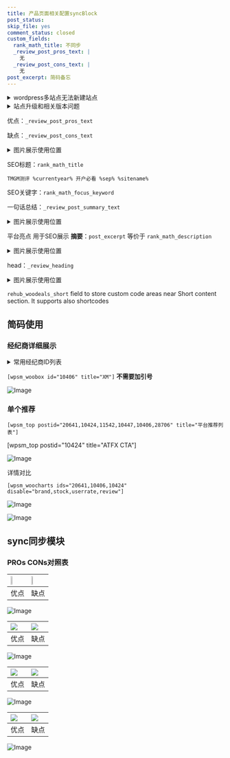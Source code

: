```yaml
---
title: 产品页面相关配置syncBlock
post_status: 
skip_file: yes
comment_status: closed
custom_fields:
  rank_math_title: 不同步
  _review_post_pros_text: |
    无
  _review_post_cons_text: |
    无
post_excerpt: 简码备忘
---
```

<details><summary>wordpress多站点无法新建站点</summary>

<li>和报错需要清理cookies一样的原因</li>
<li>wp-config.php里面<code>define( 'SUBDOMAIN_INSTALL', false );//子域名安装</code></li>
<li>新建子站点是用<code>define( 'SUBDOMAIN_INSTALL', true);//子域名安装</code> 完成以后，改成<code>false</code></li>
</details>

<details><summary>站点升级和相关版本问题</summary>

<p>wordpress：5.9.9
woocommerce：7.5.1
出现问题的地方：主题选项里面>><strong>Product layout >>compact style</strong></p>
<p>如何出现没有用过的字段 导致无法保存。先导出配置 然后进行修改，后面再次恢复即可。</p>
<p>出现部分字段无法显示时，需要返回默认布局后，对产品进行保存就好了。</p>
<p></p>
</details>

优点：`_review_post_pros_text`

缺点：`_review_post_cons_text`

<details><summary>图片展示使用位置</summary>

<img src="https://prod-files-secure.s3.us-west-2.amazonaws.com/39ed1227-6d7d-4570-be36-9ccd4a2c4241/f51d3d83-55d4-4bdf-9604-f37ec77ab556/Untitled.png?X-Amz-Algorithm=AWS4-HMAC-SHA256&X-Amz-Content-Sha256=UNSIGNED-PAYLOAD&X-Amz-Credential=ASIAZI2LB4663OBMBIFT%2F20250703%2Fus-west-2%2Fs3%2Faws4_request&X-Amz-Date=20250703T045518Z&X-Amz-Expires=3600&X-Amz-Security-Token=IQoJb3JpZ2luX2VjEAUaCXVzLXdlc3QtMiJGMEQCIFkn3S9z2y7jA9DT3o%2Fym5U3pmgHRNfKf4S6XDof7dNkAiAayKp1LeK9LfXjuzqPcyyMlmAvYBjkbPBm5b%2BVBBediCqIBAj%2B%2F%2F%2F%2F%2F%2F%2F%2F%2F%2F8BEAAaDDYzNzQyMzE4MzgwNSIM5NZY6EKhpLXnhRA1KtwDNoilLAh0EccgIVJR2XSGebyELJQnXaA5CdsIqN5q9xt9259miiU%2FepHifPyAanSzIsjwdzP9QnrvaesGFYIdOkEw7TsxszK4H4%2Bep4W9QIoenV22VtvftGlbGiEbfeQM5xUiUh5Qxa%2FJyxVSAnwO9I%2F7xZyiludJn1FP7jMbztDpsGf2gfWGMuOyC6u%2FSq%2Bs75IjfXAaYGWXoPK2ysMemhgX4nLewvXGTf6CgWxh1HD6MJnMF%2FCWXVk9lVSuusdpYREZ4RmFWWL2%2BMDrEVkQLPqQYne70a1OtlsJKflAxw3ctV9qxDuaKnlBsBls3vKj3bWWsOmtPsq3zRIFSwrt6So9v1qSgTNJW8yvDIGG9q4U%2B9IGopAnBARrAE0xBEO164t1cHbNdvSP1C1iKSFaRv7aI8TH3PzOI3fnDvpEpCWaX%2F8jAzazZeTyRLzAMW2PS3JRgSh%2BaxILIv8KBsLwf6qZJ7K5aIhqR1hKizOGFqs9h3Fedad%2FxGuiLkmFcSbdGjIhz1bwv%2F7l0KWKZfQMazEpazPCIXY5da7sgUfrU%2F7vhu75A050LZJ3I3u9g4iUewhHtm0BjAoOIT5nbSLr9U2j75CqCTzFPkEZoOcsnrhKFys3oLo8OFgeIssws5SYwwY6pgF19qV6Z8p9yTGtLsW3onBlgt1fxll5yfFWFAkQc9VhHWI8x3JIFPXIm7BfUJXSHILKQO8dc3p32PXG18hk6h0HJyp8miGoNeQqYVo7Xqz1PRQDBeHw5tgiuTKjNJdtAoZ%2FbjpshIt5nG%2FwH3eYQMKhsOZlvlJayextsUjhTrncUmRnMMLuhURLEF5yNHzko4Ln7%2BRi7MskKWeEemilTg5QICl07Ia3&X-Amz-Signature=308a0b7a6045137cceb4c103801caca3aa5c12baa8845ed331dc3d624bd7cad9&X-Amz-SignedHeaders=host&x-amz-checksum-mode=ENABLED&x-id=GetObject" alt="Image">
</details>

SEO标题：`rank_math_title`

`TMGM测评 %currentyear% 开户必看 %sep% %sitename%`

SEO关键字：`rank_math_focus_keyword`

一句话总结：`_review_post_summary_text`

<details><summary>图片展示使用位置</summary>

<img src="https://prod-files-secure.s3.us-west-2.amazonaws.com/39ed1227-6d7d-4570-be36-9ccd4a2c4241/4b96a922-296c-4f4e-8630-d1c870cbce01/Untitled.png?X-Amz-Algorithm=AWS4-HMAC-SHA256&X-Amz-Content-Sha256=UNSIGNED-PAYLOAD&X-Amz-Credential=ASIAZI2LB466ZXBZK23E%2F20250703%2Fus-west-2%2Fs3%2Faws4_request&X-Amz-Date=20250703T045518Z&X-Amz-Expires=3600&X-Amz-Security-Token=IQoJb3JpZ2luX2VjEAUaCXVzLXdlc3QtMiJHMEUCIQD%2BHSovrXCHiS2vI8SPa%2FdYGoaXqIlB8yBnglRGt4CrnQIgZxagz%2BZu6dIqTUpwSN%2FgDRJMKNj2kpg8yjsOvzE3hx0qiAQI%2Fv%2F%2F%2F%2F%2F%2F%2F%2F%2F%2FARAAGgw2Mzc0MjMxODM4MDUiDIO%2Fyu9M63kvUTPKxCrcAwPrFk3uTxiODWTEgq9AHq5JAEquUYNq1nHiE2j95WUrKO6QfiyNT%2BOAQphdbTdz%2FNC%2BwH4VwE5DhzoiaQ6auxqFcDsWeBxKrGHv%2Fy%2Fokb6Ac15NQsR%2FEazkKduK3I3kWmfRwRUozxiPgedjqOMucOJAyzviE0gxXOV9bx%2FJYNif5y%2FK2TIb7eaHwHKtKGG%2FYzsggGUv3aAesq8Ir3P16Uy7DQa5zKUu2zuDsC83FWyXZXPHhwxf8PWPylH8NNSD74%2B5Gonwuemr1naPc8tg8CoRLt5fgwE66ol81Kz1ZuWkLMBy25HvFsalxjF4kYnOD7%2B1IL2zJ%2BB1yGGIdHjrKMPY2zY5FbCfLM7hetzU43dHGh2Ul3%2BMQHk2Dkmqs1i3GlU3C3v2Cg6P2OKpa%2FmlHUMXbU8TyOJE4uVih6C7iNmRO%2BynqXaP30NpjP6l3UImWZkIz5ralifRJJyYzeOh5YK2eji3Ki%2FGeDG1PIuJS8aOEGkFy9MwIWPpGneLV%2BeRmdLIOi0aoyzfLxaQotQcn8A40dHZKDLz9ynFJjwNhwO67m694MxjUVFt5vdq8rwqO06kIZPoeJUUNVqnRpzme4gNZx%2FC1e%2Be%2FAg9YEKpFbbwUvciDwtIPpSb4UsOMNeUmMMGOqUBA13KNDz4aTuDVKHCzpS9jaUA8ksUYXRcM7zVjhl5DNr3%2B%2Fj3PtRNE4xEdpq4IOLmYy6yNSjzWy8bdBz3E%2FzhkTTfwejwUicmNveyl2J9jB3SpM6Yt1QAOQt3BXd4vZYSIxX4Zo90%2Ferkzi73D6LhitkNWRcK0S2Ev1nqk%2FwG9hN3JkC6kmzqlAb%2FjDeyOg1mCMe7XRwOecG%2FoYTzod3awvy1KDwP&X-Amz-Signature=472d2a048b76a3107db211e0bcaf1edb3d72d5243fd784a44a3b15ecdf838910&X-Amz-SignedHeaders=host&x-amz-checksum-mode=ENABLED&x-id=GetObject" alt="Image">
</details>

平台亮点 用于SEO展示 **摘要**：`post_excerpt`  等价于 `rank_math_description`

<details><summary>图片展示使用位置</summary>

<img src="https://prod-files-secure.s3.us-west-2.amazonaws.com/39ed1227-6d7d-4570-be36-9ccd4a2c4241/1ee11f63-b60a-4dfe-a7a7-d58ff23b5d88/Untitled.png?X-Amz-Algorithm=AWS4-HMAC-SHA256&X-Amz-Content-Sha256=UNSIGNED-PAYLOAD&X-Amz-Credential=ASIAZI2LB466XQB335M2%2F20250703%2Fus-west-2%2Fs3%2Faws4_request&X-Amz-Date=20250703T045519Z&X-Amz-Expires=3600&X-Amz-Security-Token=IQoJb3JpZ2luX2VjEAUaCXVzLXdlc3QtMiJHMEUCID96tUFmHLIbnvIu5dq8Sl48EKH%2FQRvBflT1X3DAtQLpAiEA5cJH3LmOoGNkdqCj193W35D%2F9UdujokWx0xi4h1p41gqiAQI%2Fv%2F%2F%2F%2F%2F%2F%2F%2F%2F%2FARAAGgw2Mzc0MjMxODM4MDUiDN%2BfyX4yZDhzIgHQnCrcA4dBQ4QOFb%2BSgnyKfHv7d4XWk%2FgxCnrOrFjoxkdX6K0s6PtERRN9lHGU2pA4p9Nex82jZ0A5PDDPP%2BOvQ0mYOTtBA3%2FxffS%2FJ%2BuDN7Fceknst3y6aivhg2OiOXdFIY76UUv7ufb9Bh47qGTpZwIlcvtuDfuNGaGX%2BhaiVw4nHPEq4Or5pUpsvehQfgo5qzn4oAz%2BL11nCE4NPzdDkgpPjp4yS92Ff8RGuDtnWKER%2B0QJgjtwhJSimTQJLcvzF%2FJwy9WvYlNFBMv5nS84bsdWwFaCN5xrDGSmy6PNFQBBbigVQIslAxWh7tGy6b0GmBH3rSYTxYrdLTWS4agkbPEJEHJ4WAjUuyzKyuQpkSC0dP7xZueDFA1fU9NIwvba1RM2kJJQDqX55VkSNF1ll5GBTR20UHHHQTdhylU9hCG12dyeI%2BSYd%2BQOBVAy7hiKCTGFgMZya7sr0ulJyEZgj%2FmwRa4XP3f9dakIxu3%2F7yOfEH37cSS3SwuOQrMwfWxo2RkxdZ4X%2F7%2BU2O21QP8EqV3h9panhxbijzDJ9VsDMWa0W7VD%2F8banmPmbqFrv%2FktZ72h4F9sJgN1GZzxF%2Ft58PZsQtxpdWfNhw%2Bkhu3%2BAhJb7W7fXsjW6oCRU%2BbX7GYYMK6UmMMGOqUB6JLBWneY%2Be7VtrhzSS9Jsc2q2RDfaFTh5ADwZJFSspn8t8SzU40bStTPfDvhdCu04DaWj3caZ4UQg75feMh7ck%2FgLaiTUMz5MC%2FK95Yk8cjD%2FiVGU%2Bji0PMvAgXB61GmyZUie2M6pVmIfN%2FYcrT2RXeKmLTYwJutpWcqX8Wgd%2FmMA578y4rBcb0ecmqbzkXTBty974I4ljkF7RFzLekSoi2yHAUI&X-Amz-Signature=27daccf01e4a5c0fa7fa5e0cf2425a788f31c491dab5d94b522ae7fc9a102824&X-Amz-SignedHeaders=host&x-amz-checksum-mode=ENABLED&x-id=GetObject" alt="Image">
<img src="https://prod-files-secure.s3.us-west-2.amazonaws.com/39ed1227-6d7d-4570-be36-9ccd4a2c4241/ad4118b5-78d8-4fbe-801e-3b29b5d99c01/Untitled.png?X-Amz-Algorithm=AWS4-HMAC-SHA256&X-Amz-Content-Sha256=UNSIGNED-PAYLOAD&X-Amz-Credential=ASIAZI2LB466XQB335M2%2F20250703%2Fus-west-2%2Fs3%2Faws4_request&X-Amz-Date=20250703T045519Z&X-Amz-Expires=3600&X-Amz-Security-Token=IQoJb3JpZ2luX2VjEAUaCXVzLXdlc3QtMiJHMEUCID96tUFmHLIbnvIu5dq8Sl48EKH%2FQRvBflT1X3DAtQLpAiEA5cJH3LmOoGNkdqCj193W35D%2F9UdujokWx0xi4h1p41gqiAQI%2Fv%2F%2F%2F%2F%2F%2F%2F%2F%2F%2FARAAGgw2Mzc0MjMxODM4MDUiDN%2BfyX4yZDhzIgHQnCrcA4dBQ4QOFb%2BSgnyKfHv7d4XWk%2FgxCnrOrFjoxkdX6K0s6PtERRN9lHGU2pA4p9Nex82jZ0A5PDDPP%2BOvQ0mYOTtBA3%2FxffS%2FJ%2BuDN7Fceknst3y6aivhg2OiOXdFIY76UUv7ufb9Bh47qGTpZwIlcvtuDfuNGaGX%2BhaiVw4nHPEq4Or5pUpsvehQfgo5qzn4oAz%2BL11nCE4NPzdDkgpPjp4yS92Ff8RGuDtnWKER%2B0QJgjtwhJSimTQJLcvzF%2FJwy9WvYlNFBMv5nS84bsdWwFaCN5xrDGSmy6PNFQBBbigVQIslAxWh7tGy6b0GmBH3rSYTxYrdLTWS4agkbPEJEHJ4WAjUuyzKyuQpkSC0dP7xZueDFA1fU9NIwvba1RM2kJJQDqX55VkSNF1ll5GBTR20UHHHQTdhylU9hCG12dyeI%2BSYd%2BQOBVAy7hiKCTGFgMZya7sr0ulJyEZgj%2FmwRa4XP3f9dakIxu3%2F7yOfEH37cSS3SwuOQrMwfWxo2RkxdZ4X%2F7%2BU2O21QP8EqV3h9panhxbijzDJ9VsDMWa0W7VD%2F8banmPmbqFrv%2FktZ72h4F9sJgN1GZzxF%2Ft58PZsQtxpdWfNhw%2Bkhu3%2BAhJb7W7fXsjW6oCRU%2BbX7GYYMK6UmMMGOqUB6JLBWneY%2Be7VtrhzSS9Jsc2q2RDfaFTh5ADwZJFSspn8t8SzU40bStTPfDvhdCu04DaWj3caZ4UQg75feMh7ck%2FgLaiTUMz5MC%2FK95Yk8cjD%2FiVGU%2Bji0PMvAgXB61GmyZUie2M6pVmIfN%2FYcrT2RXeKmLTYwJutpWcqX8Wgd%2FmMA578y4rBcb0ecmqbzkXTBty974I4ljkF7RFzLekSoi2yHAUI&X-Amz-Signature=f169a4fe5e86b1aca659a050e2650cd7becadb816eb5074ae94b6fa1ebb6ff9f&X-Amz-SignedHeaders=host&x-amz-checksum-mode=ENABLED&x-id=GetObject" alt="Image">
<img src="https://prod-files-secure.s3.us-west-2.amazonaws.com/39ed1227-6d7d-4570-be36-9ccd4a2c4241/a38cf7c9-a79c-4b64-9e94-13589fe0758b/Untitled.png?X-Amz-Algorithm=AWS4-HMAC-SHA256&X-Amz-Content-Sha256=UNSIGNED-PAYLOAD&X-Amz-Credential=ASIAZI2LB466XQB335M2%2F20250703%2Fus-west-2%2Fs3%2Faws4_request&X-Amz-Date=20250703T045519Z&X-Amz-Expires=3600&X-Amz-Security-Token=IQoJb3JpZ2luX2VjEAUaCXVzLXdlc3QtMiJHMEUCID96tUFmHLIbnvIu5dq8Sl48EKH%2FQRvBflT1X3DAtQLpAiEA5cJH3LmOoGNkdqCj193W35D%2F9UdujokWx0xi4h1p41gqiAQI%2Fv%2F%2F%2F%2F%2F%2F%2F%2F%2F%2FARAAGgw2Mzc0MjMxODM4MDUiDN%2BfyX4yZDhzIgHQnCrcA4dBQ4QOFb%2BSgnyKfHv7d4XWk%2FgxCnrOrFjoxkdX6K0s6PtERRN9lHGU2pA4p9Nex82jZ0A5PDDPP%2BOvQ0mYOTtBA3%2FxffS%2FJ%2BuDN7Fceknst3y6aivhg2OiOXdFIY76UUv7ufb9Bh47qGTpZwIlcvtuDfuNGaGX%2BhaiVw4nHPEq4Or5pUpsvehQfgo5qzn4oAz%2BL11nCE4NPzdDkgpPjp4yS92Ff8RGuDtnWKER%2B0QJgjtwhJSimTQJLcvzF%2FJwy9WvYlNFBMv5nS84bsdWwFaCN5xrDGSmy6PNFQBBbigVQIslAxWh7tGy6b0GmBH3rSYTxYrdLTWS4agkbPEJEHJ4WAjUuyzKyuQpkSC0dP7xZueDFA1fU9NIwvba1RM2kJJQDqX55VkSNF1ll5GBTR20UHHHQTdhylU9hCG12dyeI%2BSYd%2BQOBVAy7hiKCTGFgMZya7sr0ulJyEZgj%2FmwRa4XP3f9dakIxu3%2F7yOfEH37cSS3SwuOQrMwfWxo2RkxdZ4X%2F7%2BU2O21QP8EqV3h9panhxbijzDJ9VsDMWa0W7VD%2F8banmPmbqFrv%2FktZ72h4F9sJgN1GZzxF%2Ft58PZsQtxpdWfNhw%2Bkhu3%2BAhJb7W7fXsjW6oCRU%2BbX7GYYMK6UmMMGOqUB6JLBWneY%2Be7VtrhzSS9Jsc2q2RDfaFTh5ADwZJFSspn8t8SzU40bStTPfDvhdCu04DaWj3caZ4UQg75feMh7ck%2FgLaiTUMz5MC%2FK95Yk8cjD%2FiVGU%2Bji0PMvAgXB61GmyZUie2M6pVmIfN%2FYcrT2RXeKmLTYwJutpWcqX8Wgd%2FmMA578y4rBcb0ecmqbzkXTBty974I4ljkF7RFzLekSoi2yHAUI&X-Amz-Signature=670bcbd1a31a26d07c2c639d97676fc02433aeb2227fb7245febca612f7ed0e3&X-Amz-SignedHeaders=host&x-amz-checksum-mode=ENABLED&x-id=GetObject" alt="Image">
<img src="https://prod-files-secure.s3.us-west-2.amazonaws.com/39ed1227-6d7d-4570-be36-9ccd4a2c4241/7da6fc1e-d2ac-42ae-8c75-cb5749aa18f6/Untitled.png?X-Amz-Algorithm=AWS4-HMAC-SHA256&X-Amz-Content-Sha256=UNSIGNED-PAYLOAD&X-Amz-Credential=ASIAZI2LB466XQB335M2%2F20250703%2Fus-west-2%2Fs3%2Faws4_request&X-Amz-Date=20250703T045519Z&X-Amz-Expires=3600&X-Amz-Security-Token=IQoJb3JpZ2luX2VjEAUaCXVzLXdlc3QtMiJHMEUCID96tUFmHLIbnvIu5dq8Sl48EKH%2FQRvBflT1X3DAtQLpAiEA5cJH3LmOoGNkdqCj193W35D%2F9UdujokWx0xi4h1p41gqiAQI%2Fv%2F%2F%2F%2F%2F%2F%2F%2F%2F%2FARAAGgw2Mzc0MjMxODM4MDUiDN%2BfyX4yZDhzIgHQnCrcA4dBQ4QOFb%2BSgnyKfHv7d4XWk%2FgxCnrOrFjoxkdX6K0s6PtERRN9lHGU2pA4p9Nex82jZ0A5PDDPP%2BOvQ0mYOTtBA3%2FxffS%2FJ%2BuDN7Fceknst3y6aivhg2OiOXdFIY76UUv7ufb9Bh47qGTpZwIlcvtuDfuNGaGX%2BhaiVw4nHPEq4Or5pUpsvehQfgo5qzn4oAz%2BL11nCE4NPzdDkgpPjp4yS92Ff8RGuDtnWKER%2B0QJgjtwhJSimTQJLcvzF%2FJwy9WvYlNFBMv5nS84bsdWwFaCN5xrDGSmy6PNFQBBbigVQIslAxWh7tGy6b0GmBH3rSYTxYrdLTWS4agkbPEJEHJ4WAjUuyzKyuQpkSC0dP7xZueDFA1fU9NIwvba1RM2kJJQDqX55VkSNF1ll5GBTR20UHHHQTdhylU9hCG12dyeI%2BSYd%2BQOBVAy7hiKCTGFgMZya7sr0ulJyEZgj%2FmwRa4XP3f9dakIxu3%2F7yOfEH37cSS3SwuOQrMwfWxo2RkxdZ4X%2F7%2BU2O21QP8EqV3h9panhxbijzDJ9VsDMWa0W7VD%2F8banmPmbqFrv%2FktZ72h4F9sJgN1GZzxF%2Ft58PZsQtxpdWfNhw%2Bkhu3%2BAhJb7W7fXsjW6oCRU%2BbX7GYYMK6UmMMGOqUB6JLBWneY%2Be7VtrhzSS9Jsc2q2RDfaFTh5ADwZJFSspn8t8SzU40bStTPfDvhdCu04DaWj3caZ4UQg75feMh7ck%2FgLaiTUMz5MC%2FK95Yk8cjD%2FiVGU%2Bji0PMvAgXB61GmyZUie2M6pVmIfN%2FYcrT2RXeKmLTYwJutpWcqX8Wgd%2FmMA578y4rBcb0ecmqbzkXTBty974I4ljkF7RFzLekSoi2yHAUI&X-Amz-Signature=9bccd2ce720f230521d867963220ad00e200041f9ea01673f41b6b6268e84d96&X-Amz-SignedHeaders=host&x-amz-checksum-mode=ENABLED&x-id=GetObject" alt="Image">
<img src="https://prod-files-secure.s3.us-west-2.amazonaws.com/39ed1227-6d7d-4570-be36-9ccd4a2c4241/7e97f40a-eaee-47f5-b2f9-475f96808fa7/Untitled.png?X-Amz-Algorithm=AWS4-HMAC-SHA256&X-Amz-Content-Sha256=UNSIGNED-PAYLOAD&X-Amz-Credential=ASIAZI2LB466XQB335M2%2F20250703%2Fus-west-2%2Fs3%2Faws4_request&X-Amz-Date=20250703T045519Z&X-Amz-Expires=3600&X-Amz-Security-Token=IQoJb3JpZ2luX2VjEAUaCXVzLXdlc3QtMiJHMEUCID96tUFmHLIbnvIu5dq8Sl48EKH%2FQRvBflT1X3DAtQLpAiEA5cJH3LmOoGNkdqCj193W35D%2F9UdujokWx0xi4h1p41gqiAQI%2Fv%2F%2F%2F%2F%2F%2F%2F%2F%2F%2FARAAGgw2Mzc0MjMxODM4MDUiDN%2BfyX4yZDhzIgHQnCrcA4dBQ4QOFb%2BSgnyKfHv7d4XWk%2FgxCnrOrFjoxkdX6K0s6PtERRN9lHGU2pA4p9Nex82jZ0A5PDDPP%2BOvQ0mYOTtBA3%2FxffS%2FJ%2BuDN7Fceknst3y6aivhg2OiOXdFIY76UUv7ufb9Bh47qGTpZwIlcvtuDfuNGaGX%2BhaiVw4nHPEq4Or5pUpsvehQfgo5qzn4oAz%2BL11nCE4NPzdDkgpPjp4yS92Ff8RGuDtnWKER%2B0QJgjtwhJSimTQJLcvzF%2FJwy9WvYlNFBMv5nS84bsdWwFaCN5xrDGSmy6PNFQBBbigVQIslAxWh7tGy6b0GmBH3rSYTxYrdLTWS4agkbPEJEHJ4WAjUuyzKyuQpkSC0dP7xZueDFA1fU9NIwvba1RM2kJJQDqX55VkSNF1ll5GBTR20UHHHQTdhylU9hCG12dyeI%2BSYd%2BQOBVAy7hiKCTGFgMZya7sr0ulJyEZgj%2FmwRa4XP3f9dakIxu3%2F7yOfEH37cSS3SwuOQrMwfWxo2RkxdZ4X%2F7%2BU2O21QP8EqV3h9panhxbijzDJ9VsDMWa0W7VD%2F8banmPmbqFrv%2FktZ72h4F9sJgN1GZzxF%2Ft58PZsQtxpdWfNhw%2Bkhu3%2BAhJb7W7fXsjW6oCRU%2BbX7GYYMK6UmMMGOqUB6JLBWneY%2Be7VtrhzSS9Jsc2q2RDfaFTh5ADwZJFSspn8t8SzU40bStTPfDvhdCu04DaWj3caZ4UQg75feMh7ck%2FgLaiTUMz5MC%2FK95Yk8cjD%2FiVGU%2Bji0PMvAgXB61GmyZUie2M6pVmIfN%2FYcrT2RXeKmLTYwJutpWcqX8Wgd%2FmMA578y4rBcb0ecmqbzkXTBty974I4ljkF7RFzLekSoi2yHAUI&X-Amz-Signature=7e36b11e05255a1f28077a3eadd04ed95f4e409337f925e964987f67d86592f9&X-Amz-SignedHeaders=host&x-amz-checksum-mode=ENABLED&x-id=GetObject" alt="Image">
</details>

head：`_review_heading`

<details><summary>图片展示使用位置</summary>

<img src="https://prod-files-secure.s3.us-west-2.amazonaws.com/39ed1227-6d7d-4570-be36-9ccd4a2c4241/3a4650ad-9887-415c-889a-edd51fa54f27/Untitled.png?X-Amz-Algorithm=AWS4-HMAC-SHA256&X-Amz-Content-Sha256=UNSIGNED-PAYLOAD&X-Amz-Credential=ASIAZI2LB466TFL6LB7Q%2F20250703%2Fus-west-2%2Fs3%2Faws4_request&X-Amz-Date=20250703T045519Z&X-Amz-Expires=3600&X-Amz-Security-Token=IQoJb3JpZ2luX2VjEAUaCXVzLXdlc3QtMiJHMEUCIF0pgCZFs%2Fuj57Ox5mpxtqKwauYduQch4kMqpwip7%2FObAiEAwZaBHcpsft1hcvSmjExf3QycBXk1okqjJU%2B5lerTmQQqiAQI%2Fv%2F%2F%2F%2F%2F%2F%2F%2F%2F%2FARAAGgw2Mzc0MjMxODM4MDUiDFM5Rcn9FX9%2FyNGxgSrcA8IpK1yoOxn8GtyDKKRFhD78YrG%2BK9IVZjPKbWRvkeNZ73jhryA2kG2A8hdXYgNlJ9s1gTgT4qrOd4bFQGo6BhrRqkqq80ba2ArpB3%2BmGSQDfStw0Q3on%2FJnlfA8XAvg%2BQm63dRSE0IjSp7AgykPdYBS%2FyRE1Wv0H4WFh7xAao%2BxWeN8RESt2ygOS2ERoa2Wzdc%2Bg8NJb9qvGRzWpKaZQR8kU0ZpETGNtWgpW103Lu61CvYp7m1Nr5MWsJv9a7k5yqD0UVlSMRbM0oWpQocE7%2F8cQl7CtNEEq98slRcwtzqOA%2BI4vzLxSgVqdk8LZ%2BDJzDVuHh6vos3eJouhEYUpZJqhWt8x6BkBTJG9yuEo9uytkoxiMcv%2FiWctyKXYt1ALMjvA3y9SQqDhdjfFtnUCyAw9YPjqKvEHfRDbog3WS5boa1Eg1IMgt2cudzfLBeWuWQknN4AlMISlZ7oO0xHNlECg01gO53SOYzmNoxCooOQahMUYUzVQF6aQs4t%2BSHYTlsoH4g5%2FmDqWiH%2FbFvhJDgnkbzFoPZrj29kRScq%2B359s%2F0S2roT2QgAW8Yku1OVu0ii5Xn1MMj7yFFHXdfr%2FnVKmPElWrq2jyVrZD4r6MlLKhrg1XK7DuEjQ76F%2FMNWUmMMGOqUB92%2FY4LsYZf598R43dF86xZC4CPuxirdL%2FKTKawDxEE3ZUJgYPXzW4T2Cq7BZtv8mBeJ33TebHWfxTWg6CdoFcTRqi3QoCAPVxDpN2YV5YCAm0zSK6mVLFi6zgnbkxqwRLR4xWB0HjipPo9aZ6nHhvs3hiRPgGx727G67w5gLUsZQh5%2Fb03U5cEjOACq1tWm8b%2Fo3KezuuxlFKNzCGwmpf474aB7J&X-Amz-Signature=25c01d9cc8f899680483bc713dd78bd69484ac97f4fc3c227ae1001fbbea70d1&X-Amz-SignedHeaders=host&x-amz-checksum-mode=ENABLED&x-id=GetObject" alt="Image">
</details>

`rehub_woodeals_short`	field to store custom code areas near Short content section. It supports also shortcodes



## 简码使用

### 经纪商详细展示

<details><summary>常用经纪商ID列表</summary>

<pre><code class="php">嘉盛 ===> 20641  [wpsm_woobox id="20641" title="嘉盛"]
易信easymarkets ===> 11542  [wpsm_woobox id="11542" title="易信easymarkets"]
ATFX外汇 ===> 10424  [wpsm_woobox id="10424" title="ATFX"]
XM ===> 10406  [wpsm_woobox id="10406" title="XM"]
TMGM ===> 29622  [wpsm_woobox id="29622" title="TMGM"]
HYCM ===> 10447  [wpsm_woobox id="10447" title="HYCM"]
fpmarkets澳福外汇 ===> 20639  [wpsm_woobox id="20639" title="fpmarkets澳福外汇"]</code></pre>
</details>

`[wpsm_woobox id="10406" title="XM"]` **不需要加引号**

![Image](https://prod-files-secure.s3.us-west-2.amazonaws.com/39ed1227-6d7d-4570-be36-9ccd4a2c4241/4f898f9d-0fa7-4e43-acd3-ac6bc7be575a/Untitled.png?X-Amz-Algorithm=AWS4-HMAC-SHA256&X-Amz-Content-Sha256=UNSIGNED-PAYLOAD&X-Amz-Credential=ASIAZI2LB466QWRYVGIU%2F20250703%2Fus-west-2%2Fs3%2Faws4_request&X-Amz-Date=20250703T045517Z&X-Amz-Expires=3600&X-Amz-Security-Token=IQoJb3JpZ2luX2VjEAUaCXVzLXdlc3QtMiJGMEQCIDX%2FbNEvk2HANuHk%2BMUAAMEYyBbzjheTG0NNdiqsXyHDAiAXFszgj6eWNn7RrDNkFD%2BDD2Jxtve5t4xdrGEQGCSg3SqIBAj%2B%2F%2F%2F%2F%2F%2F%2F%2F%2F%2F8BEAAaDDYzNzQyMzE4MzgwNSIMTlhK%2F4y1LxVTt9p5KtwDcyjUlJFrScKqPr5jaf6DhG7nMqCsw0hl3WPkWgzDSORPmUoFW%2FSxB2Wq2l97ZlKLYIkFv6EcNe1IKKgtsUlhsx4V5iCpN0t%2BFfSvkgL8hxjkQV7CFC4KNR7lYCgBOIpzKPouEIRasdjHarCP%2FzfnlrkTVniN4CBpn0fJZOo5%2B%2BDMdGtraao584PbY5aDR%2Ff0H7fwpHHiCmY77NuI9bgpwAJxnqTnDDxN7l3XtrV6QIhqIaceFymzcgeWvGPrCDQCOMcdZkjzOamujcN5egRxqZbSfvsZTbDnIRpHbUaKIcUXJGoqfPdBwo4IDEcyw17jmV66NrsiZLrXZ1BYYc0qXyYbr4PnIlXBYfQf1c9ZUjlawiekqVHUZCNVofmIAtpIfZdZskUxp8HQive5xsT3JN%2Fs2WYD9LWSsrlT7Y7pqW%2BDUhSXkSfb2z6kjY7TGGGUWKAXbzLiw85IbAZZJupqCEBSBg%2Bwax2SvagSNW7eYgvnw8kmrttFYR1dqLG%2Byz2UxiuNit%2B%2BiHpew8gdhXPPxN1yUc%2BP08R0ZQeIT0FFtgzzIMKX8vBLrIU%2Bd2xP%2BGp91l4PQ%2BAcO0rBPa8hBNN1p00gpcQVmckbfAxBDH91CoFhC7I2yt62N6EFYz0w1JSYwwY6pgEyGPJsrP1XUOBqx%2Bigm1Pl2Hq4vK3vHkmV%2Fs3uQ3jC%2B8xbfw5s%2BV34flKtV%2BhXxVlcmZ4OcaORqzczk3EaglXspeClUpXgEOqHzU1zO%2FbymUs13JIVtd50LTFhy0AIAfII5t6Adu9UcavJ4aOIYMcR5TCz3tU4TnOPzJvGZZQx6iIe3gcaA7c5iNxgxg81HriquBte3JgbNUfcZPzoAkK%2FYUD7RpsD&X-Amz-Signature=e053ffbf5f3d89c7e19dcd04900984ee46bd28060c51d2f565c4bc42861d88da&X-Amz-SignedHeaders=host&x-amz-checksum-mode=ENABLED&x-id=GetObject)

### 单个推荐
`[wpsm_top postid="20641,10424,11542,10447,10406,28706" title="平台推荐列表"]`

[wpsm_top postid="10424" title="ATFX CTA"]

![Image](https://prod-files-secure.s3.us-west-2.amazonaws.com/39ed1227-6d7d-4570-be36-9ccd4a2c4241/5ac620dc-51a8-48b6-b55d-91f47299193c/Untitled.png?X-Amz-Algorithm=AWS4-HMAC-SHA256&X-Amz-Content-Sha256=UNSIGNED-PAYLOAD&X-Amz-Credential=ASIAZI2LB466QWRYVGIU%2F20250703%2Fus-west-2%2Fs3%2Faws4_request&X-Amz-Date=20250703T045517Z&X-Amz-Expires=3600&X-Amz-Security-Token=IQoJb3JpZ2luX2VjEAUaCXVzLXdlc3QtMiJGMEQCIDX%2FbNEvk2HANuHk%2BMUAAMEYyBbzjheTG0NNdiqsXyHDAiAXFszgj6eWNn7RrDNkFD%2BDD2Jxtve5t4xdrGEQGCSg3SqIBAj%2B%2F%2F%2F%2F%2F%2F%2F%2F%2F%2F8BEAAaDDYzNzQyMzE4MzgwNSIMTlhK%2F4y1LxVTt9p5KtwDcyjUlJFrScKqPr5jaf6DhG7nMqCsw0hl3WPkWgzDSORPmUoFW%2FSxB2Wq2l97ZlKLYIkFv6EcNe1IKKgtsUlhsx4V5iCpN0t%2BFfSvkgL8hxjkQV7CFC4KNR7lYCgBOIpzKPouEIRasdjHarCP%2FzfnlrkTVniN4CBpn0fJZOo5%2B%2BDMdGtraao584PbY5aDR%2Ff0H7fwpHHiCmY77NuI9bgpwAJxnqTnDDxN7l3XtrV6QIhqIaceFymzcgeWvGPrCDQCOMcdZkjzOamujcN5egRxqZbSfvsZTbDnIRpHbUaKIcUXJGoqfPdBwo4IDEcyw17jmV66NrsiZLrXZ1BYYc0qXyYbr4PnIlXBYfQf1c9ZUjlawiekqVHUZCNVofmIAtpIfZdZskUxp8HQive5xsT3JN%2Fs2WYD9LWSsrlT7Y7pqW%2BDUhSXkSfb2z6kjY7TGGGUWKAXbzLiw85IbAZZJupqCEBSBg%2Bwax2SvagSNW7eYgvnw8kmrttFYR1dqLG%2Byz2UxiuNit%2B%2BiHpew8gdhXPPxN1yUc%2BP08R0ZQeIT0FFtgzzIMKX8vBLrIU%2Bd2xP%2BGp91l4PQ%2BAcO0rBPa8hBNN1p00gpcQVmckbfAxBDH91CoFhC7I2yt62N6EFYz0w1JSYwwY6pgEyGPJsrP1XUOBqx%2Bigm1Pl2Hq4vK3vHkmV%2Fs3uQ3jC%2B8xbfw5s%2BV34flKtV%2BhXxVlcmZ4OcaORqzczk3EaglXspeClUpXgEOqHzU1zO%2FbymUs13JIVtd50LTFhy0AIAfII5t6Adu9UcavJ4aOIYMcR5TCz3tU4TnOPzJvGZZQx6iIe3gcaA7c5iNxgxg81HriquBte3JgbNUfcZPzoAkK%2FYUD7RpsD&X-Amz-Signature=3a4d9eb8e80037a674f81c2d222d1c5d63bf2c8431d9689bd4d9f87e7f895c11&X-Amz-SignedHeaders=host&x-amz-checksum-mode=ENABLED&x-id=GetObject)

详情对比

`[wpsm_woocharts ids="20641,10406,10424" disable="brand,stock,userrate,review"]`

![Image](https://prod-files-secure.s3.us-west-2.amazonaws.com/39ed1227-6d7d-4570-be36-9ccd4a2c4241/bf3ba45f-b9f3-4295-8aef-b4a495fd25f4/Untitled.png?X-Amz-Algorithm=AWS4-HMAC-SHA256&X-Amz-Content-Sha256=UNSIGNED-PAYLOAD&X-Amz-Credential=ASIAZI2LB466QWRYVGIU%2F20250703%2Fus-west-2%2Fs3%2Faws4_request&X-Amz-Date=20250703T045517Z&X-Amz-Expires=3600&X-Amz-Security-Token=IQoJb3JpZ2luX2VjEAUaCXVzLXdlc3QtMiJGMEQCIDX%2FbNEvk2HANuHk%2BMUAAMEYyBbzjheTG0NNdiqsXyHDAiAXFszgj6eWNn7RrDNkFD%2BDD2Jxtve5t4xdrGEQGCSg3SqIBAj%2B%2F%2F%2F%2F%2F%2F%2F%2F%2F%2F8BEAAaDDYzNzQyMzE4MzgwNSIMTlhK%2F4y1LxVTt9p5KtwDcyjUlJFrScKqPr5jaf6DhG7nMqCsw0hl3WPkWgzDSORPmUoFW%2FSxB2Wq2l97ZlKLYIkFv6EcNe1IKKgtsUlhsx4V5iCpN0t%2BFfSvkgL8hxjkQV7CFC4KNR7lYCgBOIpzKPouEIRasdjHarCP%2FzfnlrkTVniN4CBpn0fJZOo5%2B%2BDMdGtraao584PbY5aDR%2Ff0H7fwpHHiCmY77NuI9bgpwAJxnqTnDDxN7l3XtrV6QIhqIaceFymzcgeWvGPrCDQCOMcdZkjzOamujcN5egRxqZbSfvsZTbDnIRpHbUaKIcUXJGoqfPdBwo4IDEcyw17jmV66NrsiZLrXZ1BYYc0qXyYbr4PnIlXBYfQf1c9ZUjlawiekqVHUZCNVofmIAtpIfZdZskUxp8HQive5xsT3JN%2Fs2WYD9LWSsrlT7Y7pqW%2BDUhSXkSfb2z6kjY7TGGGUWKAXbzLiw85IbAZZJupqCEBSBg%2Bwax2SvagSNW7eYgvnw8kmrttFYR1dqLG%2Byz2UxiuNit%2B%2BiHpew8gdhXPPxN1yUc%2BP08R0ZQeIT0FFtgzzIMKX8vBLrIU%2Bd2xP%2BGp91l4PQ%2BAcO0rBPa8hBNN1p00gpcQVmckbfAxBDH91CoFhC7I2yt62N6EFYz0w1JSYwwY6pgEyGPJsrP1XUOBqx%2Bigm1Pl2Hq4vK3vHkmV%2Fs3uQ3jC%2B8xbfw5s%2BV34flKtV%2BhXxVlcmZ4OcaORqzczk3EaglXspeClUpXgEOqHzU1zO%2FbymUs13JIVtd50LTFhy0AIAfII5t6Adu9UcavJ4aOIYMcR5TCz3tU4TnOPzJvGZZQx6iIe3gcaA7c5iNxgxg81HriquBte3JgbNUfcZPzoAkK%2FYUD7RpsD&X-Amz-Signature=e0e99826f1fe02b75612ffbcc2d3a0150c55b9e9306bd4b0a8993f034f97c08c&X-Amz-SignedHeaders=host&x-amz-checksum-mode=ENABLED&x-id=GetObject)

![Image](https://prod-files-secure.s3.us-west-2.amazonaws.com/39ed1227-6d7d-4570-be36-9ccd4a2c4241/30bc56ef-f383-4b48-9768-2ebc9e436ec0/Untitled.png?X-Amz-Algorithm=AWS4-HMAC-SHA256&X-Amz-Content-Sha256=UNSIGNED-PAYLOAD&X-Amz-Credential=ASIAZI2LB466QWRYVGIU%2F20250703%2Fus-west-2%2Fs3%2Faws4_request&X-Amz-Date=20250703T045517Z&X-Amz-Expires=3600&X-Amz-Security-Token=IQoJb3JpZ2luX2VjEAUaCXVzLXdlc3QtMiJGMEQCIDX%2FbNEvk2HANuHk%2BMUAAMEYyBbzjheTG0NNdiqsXyHDAiAXFszgj6eWNn7RrDNkFD%2BDD2Jxtve5t4xdrGEQGCSg3SqIBAj%2B%2F%2F%2F%2F%2F%2F%2F%2F%2F%2F8BEAAaDDYzNzQyMzE4MzgwNSIMTlhK%2F4y1LxVTt9p5KtwDcyjUlJFrScKqPr5jaf6DhG7nMqCsw0hl3WPkWgzDSORPmUoFW%2FSxB2Wq2l97ZlKLYIkFv6EcNe1IKKgtsUlhsx4V5iCpN0t%2BFfSvkgL8hxjkQV7CFC4KNR7lYCgBOIpzKPouEIRasdjHarCP%2FzfnlrkTVniN4CBpn0fJZOo5%2B%2BDMdGtraao584PbY5aDR%2Ff0H7fwpHHiCmY77NuI9bgpwAJxnqTnDDxN7l3XtrV6QIhqIaceFymzcgeWvGPrCDQCOMcdZkjzOamujcN5egRxqZbSfvsZTbDnIRpHbUaKIcUXJGoqfPdBwo4IDEcyw17jmV66NrsiZLrXZ1BYYc0qXyYbr4PnIlXBYfQf1c9ZUjlawiekqVHUZCNVofmIAtpIfZdZskUxp8HQive5xsT3JN%2Fs2WYD9LWSsrlT7Y7pqW%2BDUhSXkSfb2z6kjY7TGGGUWKAXbzLiw85IbAZZJupqCEBSBg%2Bwax2SvagSNW7eYgvnw8kmrttFYR1dqLG%2Byz2UxiuNit%2B%2BiHpew8gdhXPPxN1yUc%2BP08R0ZQeIT0FFtgzzIMKX8vBLrIU%2Bd2xP%2BGp91l4PQ%2BAcO0rBPa8hBNN1p00gpcQVmckbfAxBDH91CoFhC7I2yt62N6EFYz0w1JSYwwY6pgEyGPJsrP1XUOBqx%2Bigm1Pl2Hq4vK3vHkmV%2Fs3uQ3jC%2B8xbfw5s%2BV34flKtV%2BhXxVlcmZ4OcaORqzczk3EaglXspeClUpXgEOqHzU1zO%2FbymUs13JIVtd50LTFhy0AIAfII5t6Adu9UcavJ4aOIYMcR5TCz3tU4TnOPzJvGZZQx6iIe3gcaA7c5iNxgxg81HriquBte3JgbNUfcZPzoAkK%2FYUD7RpsD&X-Amz-Signature=101e832bf627531d1f045037dd94ba45411c1961aeddf0d3ac5905f1d742f27d&X-Amz-SignedHeaders=host&x-amz-checksum-mode=ENABLED&x-id=GetObject)

## sync同步模块

### PROs CONs对照表

| <img src="https://cdn.ifttt.fun/gh/jarlin8/OSS@main/icons/customize/pros.svg" height="auto" width="37.3%"> | <img src="https://cdn.ifttt.fun/gh/jarlin8/OSS@main/icons/customize/cons.svg" height="auto" width="28.8%"> |
| :--- | :--- |
| 优点 | 缺点 |

![Image](https://prod-files-secure.s3.us-west-2.amazonaws.com/39ed1227-6d7d-4570-be36-9ccd4a2c4241/8742b755-dfb5-4004-9a5f-d6e561664bd8/Untitled.png?X-Amz-Algorithm=AWS4-HMAC-SHA256&X-Amz-Content-Sha256=UNSIGNED-PAYLOAD&X-Amz-Credential=ASIAZI2LB466QWRYVGIU%2F20250703%2Fus-west-2%2Fs3%2Faws4_request&X-Amz-Date=20250703T045517Z&X-Amz-Expires=3600&X-Amz-Security-Token=IQoJb3JpZ2luX2VjEAUaCXVzLXdlc3QtMiJGMEQCIDX%2FbNEvk2HANuHk%2BMUAAMEYyBbzjheTG0NNdiqsXyHDAiAXFszgj6eWNn7RrDNkFD%2BDD2Jxtve5t4xdrGEQGCSg3SqIBAj%2B%2F%2F%2F%2F%2F%2F%2F%2F%2F%2F8BEAAaDDYzNzQyMzE4MzgwNSIMTlhK%2F4y1LxVTt9p5KtwDcyjUlJFrScKqPr5jaf6DhG7nMqCsw0hl3WPkWgzDSORPmUoFW%2FSxB2Wq2l97ZlKLYIkFv6EcNe1IKKgtsUlhsx4V5iCpN0t%2BFfSvkgL8hxjkQV7CFC4KNR7lYCgBOIpzKPouEIRasdjHarCP%2FzfnlrkTVniN4CBpn0fJZOo5%2B%2BDMdGtraao584PbY5aDR%2Ff0H7fwpHHiCmY77NuI9bgpwAJxnqTnDDxN7l3XtrV6QIhqIaceFymzcgeWvGPrCDQCOMcdZkjzOamujcN5egRxqZbSfvsZTbDnIRpHbUaKIcUXJGoqfPdBwo4IDEcyw17jmV66NrsiZLrXZ1BYYc0qXyYbr4PnIlXBYfQf1c9ZUjlawiekqVHUZCNVofmIAtpIfZdZskUxp8HQive5xsT3JN%2Fs2WYD9LWSsrlT7Y7pqW%2BDUhSXkSfb2z6kjY7TGGGUWKAXbzLiw85IbAZZJupqCEBSBg%2Bwax2SvagSNW7eYgvnw8kmrttFYR1dqLG%2Byz2UxiuNit%2B%2BiHpew8gdhXPPxN1yUc%2BP08R0ZQeIT0FFtgzzIMKX8vBLrIU%2Bd2xP%2BGp91l4PQ%2BAcO0rBPa8hBNN1p00gpcQVmckbfAxBDH91CoFhC7I2yt62N6EFYz0w1JSYwwY6pgEyGPJsrP1XUOBqx%2Bigm1Pl2Hq4vK3vHkmV%2Fs3uQ3jC%2B8xbfw5s%2BV34flKtV%2BhXxVlcmZ4OcaORqzczk3EaglXspeClUpXgEOqHzU1zO%2FbymUs13JIVtd50LTFhy0AIAfII5t6Adu9UcavJ4aOIYMcR5TCz3tU4TnOPzJvGZZQx6iIe3gcaA7c5iNxgxg81HriquBte3JgbNUfcZPzoAkK%2FYUD7RpsD&X-Amz-Signature=6fd932a60e10f65d6e4c1eb78bd0595cad5a5785216a098a9dce3dc06cb4e3c5&X-Amz-SignedHeaders=host&x-amz-checksum-mode=ENABLED&x-id=GetObject)

| <img src="https://cdn.ifttt.fun/gh/jarlin8/OSS@main/icons/customize/pros1.svg" height="auto"> | <img src="https://cdn.ifttt.fun/gh/jarlin8/OSS@main/icons/customize/cons1.svg" height="auto"> |
| :--- | :--- |
| 优点 | 缺点 |

![Image](https://prod-files-secure.s3.us-west-2.amazonaws.com/39ed1227-6d7d-4570-be36-9ccd4a2c4241/806358f8-c9c4-4e17-bb35-c6c76a5397a5/Untitled.png?X-Amz-Algorithm=AWS4-HMAC-SHA256&X-Amz-Content-Sha256=UNSIGNED-PAYLOAD&X-Amz-Credential=ASIAZI2LB466QWRYVGIU%2F20250703%2Fus-west-2%2Fs3%2Faws4_request&X-Amz-Date=20250703T045517Z&X-Amz-Expires=3600&X-Amz-Security-Token=IQoJb3JpZ2luX2VjEAUaCXVzLXdlc3QtMiJGMEQCIDX%2FbNEvk2HANuHk%2BMUAAMEYyBbzjheTG0NNdiqsXyHDAiAXFszgj6eWNn7RrDNkFD%2BDD2Jxtve5t4xdrGEQGCSg3SqIBAj%2B%2F%2F%2F%2F%2F%2F%2F%2F%2F%2F8BEAAaDDYzNzQyMzE4MzgwNSIMTlhK%2F4y1LxVTt9p5KtwDcyjUlJFrScKqPr5jaf6DhG7nMqCsw0hl3WPkWgzDSORPmUoFW%2FSxB2Wq2l97ZlKLYIkFv6EcNe1IKKgtsUlhsx4V5iCpN0t%2BFfSvkgL8hxjkQV7CFC4KNR7lYCgBOIpzKPouEIRasdjHarCP%2FzfnlrkTVniN4CBpn0fJZOo5%2B%2BDMdGtraao584PbY5aDR%2Ff0H7fwpHHiCmY77NuI9bgpwAJxnqTnDDxN7l3XtrV6QIhqIaceFymzcgeWvGPrCDQCOMcdZkjzOamujcN5egRxqZbSfvsZTbDnIRpHbUaKIcUXJGoqfPdBwo4IDEcyw17jmV66NrsiZLrXZ1BYYc0qXyYbr4PnIlXBYfQf1c9ZUjlawiekqVHUZCNVofmIAtpIfZdZskUxp8HQive5xsT3JN%2Fs2WYD9LWSsrlT7Y7pqW%2BDUhSXkSfb2z6kjY7TGGGUWKAXbzLiw85IbAZZJupqCEBSBg%2Bwax2SvagSNW7eYgvnw8kmrttFYR1dqLG%2Byz2UxiuNit%2B%2BiHpew8gdhXPPxN1yUc%2BP08R0ZQeIT0FFtgzzIMKX8vBLrIU%2Bd2xP%2BGp91l4PQ%2BAcO0rBPa8hBNN1p00gpcQVmckbfAxBDH91CoFhC7I2yt62N6EFYz0w1JSYwwY6pgEyGPJsrP1XUOBqx%2Bigm1Pl2Hq4vK3vHkmV%2Fs3uQ3jC%2B8xbfw5s%2BV34flKtV%2BhXxVlcmZ4OcaORqzczk3EaglXspeClUpXgEOqHzU1zO%2FbymUs13JIVtd50LTFhy0AIAfII5t6Adu9UcavJ4aOIYMcR5TCz3tU4TnOPzJvGZZQx6iIe3gcaA7c5iNxgxg81HriquBte3JgbNUfcZPzoAkK%2FYUD7RpsD&X-Amz-Signature=aa602c9cbc3003a80c8f0b1e75cd39b4fac7c90ef13a3f405bac1a37057853d3&X-Amz-SignedHeaders=host&x-amz-checksum-mode=ENABLED&x-id=GetObject)

| <img src="https://cdn.ifttt.fun/gh/jarlin8/OSS@main/icons/customize/pros2.svg" height="auto"> | <img src="https://cdn.ifttt.fun/gh/jarlin8/OSS@main/icons/customize/cons2.svg" height="auto"> |
| :--- | :--- |
| 优点 | 缺点 |

![Image](https://prod-files-secure.s3.us-west-2.amazonaws.com/39ed1227-6d7d-4570-be36-9ccd4a2c4241/a9245ec9-70dd-4005-b534-0d54315fc5f3/Untitled.png?X-Amz-Algorithm=AWS4-HMAC-SHA256&X-Amz-Content-Sha256=UNSIGNED-PAYLOAD&X-Amz-Credential=ASIAZI2LB466QWRYVGIU%2F20250703%2Fus-west-2%2Fs3%2Faws4_request&X-Amz-Date=20250703T045517Z&X-Amz-Expires=3600&X-Amz-Security-Token=IQoJb3JpZ2luX2VjEAUaCXVzLXdlc3QtMiJGMEQCIDX%2FbNEvk2HANuHk%2BMUAAMEYyBbzjheTG0NNdiqsXyHDAiAXFszgj6eWNn7RrDNkFD%2BDD2Jxtve5t4xdrGEQGCSg3SqIBAj%2B%2F%2F%2F%2F%2F%2F%2F%2F%2F%2F8BEAAaDDYzNzQyMzE4MzgwNSIMTlhK%2F4y1LxVTt9p5KtwDcyjUlJFrScKqPr5jaf6DhG7nMqCsw0hl3WPkWgzDSORPmUoFW%2FSxB2Wq2l97ZlKLYIkFv6EcNe1IKKgtsUlhsx4V5iCpN0t%2BFfSvkgL8hxjkQV7CFC4KNR7lYCgBOIpzKPouEIRasdjHarCP%2FzfnlrkTVniN4CBpn0fJZOo5%2B%2BDMdGtraao584PbY5aDR%2Ff0H7fwpHHiCmY77NuI9bgpwAJxnqTnDDxN7l3XtrV6QIhqIaceFymzcgeWvGPrCDQCOMcdZkjzOamujcN5egRxqZbSfvsZTbDnIRpHbUaKIcUXJGoqfPdBwo4IDEcyw17jmV66NrsiZLrXZ1BYYc0qXyYbr4PnIlXBYfQf1c9ZUjlawiekqVHUZCNVofmIAtpIfZdZskUxp8HQive5xsT3JN%2Fs2WYD9LWSsrlT7Y7pqW%2BDUhSXkSfb2z6kjY7TGGGUWKAXbzLiw85IbAZZJupqCEBSBg%2Bwax2SvagSNW7eYgvnw8kmrttFYR1dqLG%2Byz2UxiuNit%2B%2BiHpew8gdhXPPxN1yUc%2BP08R0ZQeIT0FFtgzzIMKX8vBLrIU%2Bd2xP%2BGp91l4PQ%2BAcO0rBPa8hBNN1p00gpcQVmckbfAxBDH91CoFhC7I2yt62N6EFYz0w1JSYwwY6pgEyGPJsrP1XUOBqx%2Bigm1Pl2Hq4vK3vHkmV%2Fs3uQ3jC%2B8xbfw5s%2BV34flKtV%2BhXxVlcmZ4OcaORqzczk3EaglXspeClUpXgEOqHzU1zO%2FbymUs13JIVtd50LTFhy0AIAfII5t6Adu9UcavJ4aOIYMcR5TCz3tU4TnOPzJvGZZQx6iIe3gcaA7c5iNxgxg81HriquBte3JgbNUfcZPzoAkK%2FYUD7RpsD&X-Amz-Signature=7d35335d189ffa4d498eaef0f03095a71c71407bf030d6abde0c8ae5bfa79a2b&X-Amz-SignedHeaders=host&x-amz-checksum-mode=ENABLED&x-id=GetObject)

| <img src="https://cdn.ifttt.fun/gh/jarlin8/OSS@main/icons/customize/pros3.svg" height="auto"> | <img src="https://cdn.ifttt.fun/gh/jarlin8/OSS@main/icons/customize/cons3.svg" height="auto"> |
| :--- | :--- |
| 优点 | 缺点 |

![Image](https://prod-files-secure.s3.us-west-2.amazonaws.com/39ed1227-6d7d-4570-be36-9ccd4a2c4241/e1e580a2-2e5c-4780-9ff4-19c318fc2284/Untitled.png?X-Amz-Algorithm=AWS4-HMAC-SHA256&X-Amz-Content-Sha256=UNSIGNED-PAYLOAD&X-Amz-Credential=ASIAZI2LB466QWRYVGIU%2F20250703%2Fus-west-2%2Fs3%2Faws4_request&X-Amz-Date=20250703T045517Z&X-Amz-Expires=3600&X-Amz-Security-Token=IQoJb3JpZ2luX2VjEAUaCXVzLXdlc3QtMiJGMEQCIDX%2FbNEvk2HANuHk%2BMUAAMEYyBbzjheTG0NNdiqsXyHDAiAXFszgj6eWNn7RrDNkFD%2BDD2Jxtve5t4xdrGEQGCSg3SqIBAj%2B%2F%2F%2F%2F%2F%2F%2F%2F%2F%2F8BEAAaDDYzNzQyMzE4MzgwNSIMTlhK%2F4y1LxVTt9p5KtwDcyjUlJFrScKqPr5jaf6DhG7nMqCsw0hl3WPkWgzDSORPmUoFW%2FSxB2Wq2l97ZlKLYIkFv6EcNe1IKKgtsUlhsx4V5iCpN0t%2BFfSvkgL8hxjkQV7CFC4KNR7lYCgBOIpzKPouEIRasdjHarCP%2FzfnlrkTVniN4CBpn0fJZOo5%2B%2BDMdGtraao584PbY5aDR%2Ff0H7fwpHHiCmY77NuI9bgpwAJxnqTnDDxN7l3XtrV6QIhqIaceFymzcgeWvGPrCDQCOMcdZkjzOamujcN5egRxqZbSfvsZTbDnIRpHbUaKIcUXJGoqfPdBwo4IDEcyw17jmV66NrsiZLrXZ1BYYc0qXyYbr4PnIlXBYfQf1c9ZUjlawiekqVHUZCNVofmIAtpIfZdZskUxp8HQive5xsT3JN%2Fs2WYD9LWSsrlT7Y7pqW%2BDUhSXkSfb2z6kjY7TGGGUWKAXbzLiw85IbAZZJupqCEBSBg%2Bwax2SvagSNW7eYgvnw8kmrttFYR1dqLG%2Byz2UxiuNit%2B%2BiHpew8gdhXPPxN1yUc%2BP08R0ZQeIT0FFtgzzIMKX8vBLrIU%2Bd2xP%2BGp91l4PQ%2BAcO0rBPa8hBNN1p00gpcQVmckbfAxBDH91CoFhC7I2yt62N6EFYz0w1JSYwwY6pgEyGPJsrP1XUOBqx%2Bigm1Pl2Hq4vK3vHkmV%2Fs3uQ3jC%2B8xbfw5s%2BV34flKtV%2BhXxVlcmZ4OcaORqzczk3EaglXspeClUpXgEOqHzU1zO%2FbymUs13JIVtd50LTFhy0AIAfII5t6Adu9UcavJ4aOIYMcR5TCz3tU4TnOPzJvGZZQx6iIe3gcaA7c5iNxgxg81HriquBte3JgbNUfcZPzoAkK%2FYUD7RpsD&X-Amz-Signature=06940519b1926795c6ad92b91101763e673e3bade8b44a0d26d27284fb73be95&X-Amz-SignedHeaders=host&x-amz-checksum-mode=ENABLED&x-id=GetObject)